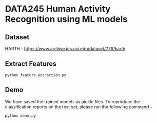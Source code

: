# DATA245 Human Activity Recognition using ML models

## Dataset 
HARTH - https://www.archive.ics.uci.edu/dataset/779/harth

## Extract Features
```
python feature_extraction.py
```

## Demo
We have saved the trained models as pickle files. To reproduce the classification reports on the test set, please run the following command - 
```
python demo.py
```

